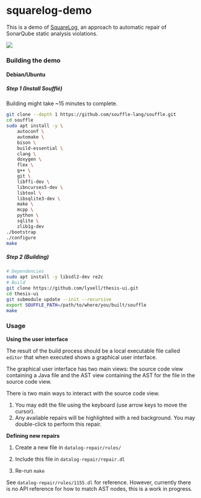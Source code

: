 # squarelog-demo

This is a demo of
[SquareLog](https://github.com/lyxell/squarelog), an approach to
automatic repair of SonarQube static analysis violations.

![](https://i.imgur.com/KJDHi5n.gif)

### Building the demo

#### Debian/Ubuntu

##### Step 1 (Install Soufflé)

Building might take ~15 minutes to complete.

```bash
git clone --depth 1 https://github.com/souffle-lang/souffle.git
cd souffle
sudo apt install -y \
    autoconf \
    automake \
    bison \
    build-essential \
    clang \
    doxygen \
    flex \
    g++ \
    git \
    libffi-dev \
    libncurses5-dev \
    libtool \
    libsqlite3-dev \
    make \
    mcpp \
    python \
    sqlite \
    zlib1g-dev
./bootstrap
./configure
make
```

##### Step 2 (Building)

```bash
# Dependencies
sudo apt install -y libsdl2-dev re2c
# Build
git clone https://github.com/lyxell/thesis-ui.git
cd thesis-ui
git submodule update --init --recursive
export SOUFFLE_PATH=/path/to/where/you/built/souffle
make
```

### Usage

**Using the user interface**

The result of the build process should be a local executable file
called `editor` that when executed shows a graphical user
interface.

The graphical user interface has two main views: the source code view
containing a Java file and the AST view containing the AST for
the file in the source code view.

There is two main ways to interact with the source code view.

1. You may edit the file using the keyboard (use arrow keys to
   move the cursor).
2. Any available repairs will be highlighted with a red
   background. You may double-click to perform this repair.

**Defining new repairs**

1. Create a new file in `datalog-repair/rules/`

2. Include this file in `datalog-repair/repair.dl`

3. Re-run `make`

See `datalog-repair/rules/1155.dl` for reference. However,
currently there is no API reference for how to match AST nodes,
this is a work in progress.
